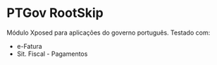 # PTGov RootSkip

Módulo Xposed para aplicações do governo português. Testado com:
- e-Fatura
- Sit. Fiscal - Pagamentos